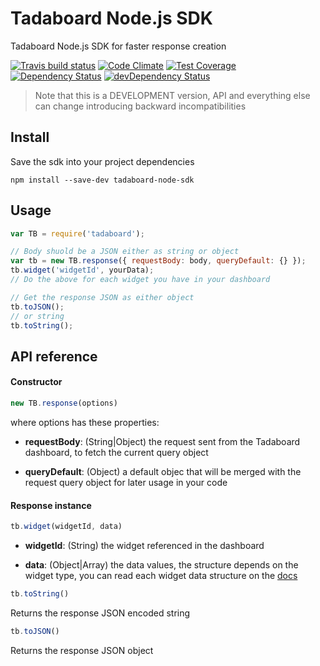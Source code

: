 # Tadaboard Node.js SDK

Tadaboard Node.js SDK for faster response creation

[![Travis build status](http://img.shields.io/travis/tadaboard/node-sdk.svg?style=flat)](https://travis-ci.org/tadaboard/node-sdk)
[![Code Climate](https://codeclimate.com/github/tadaboard/node-sdk/badges/gpa.svg)](https://codeclimate.com/github/tadaboard/node-sdk)
[![Test Coverage](https://codeclimate.com/github/tadaboard/node-sdk/badges/coverage.svg)](https://codeclimate.com/github/tadaboard/node-sdk)
[![Dependency Status](https://david-dm.org/tadaboard/node-sdk.svg)](https://david-dm.org/tadaboard/node-sdk)
[![devDependency Status](https://david-dm.org/tadaboard/node-sdk/dev-status.svg)](https://david-dm.org/tadaboard/node-sdk#info=devDependencies)

> Note that this is a DEVELOPMENT version, API and everything else can change introducing backward incompatibilities

## Install

Save the sdk into your project dependencies

```
npm install --save-dev tadaboard-node-sdk
```

## Usage

```javascript
var TB = require('tadaboard');

// Body shuold be a JSON either as string or object
var tb = new TB.response({ requestBody: body, queryDefault: {} });
tb.widget('widgetId', yourData);
// Do the above for each widget you have in your dashboard

// Get the response JSON as either object
tb.toJSON();
// or string
tb.toString();

```

## API reference  

#### Constructor

```javascript
new TB.response(options)
```

where options has these properties:

 - __requestBody__: (String|Object) the request sent from the Tadaboard dashboard, to fetch the current query object

 - __queryDefault__: (Object) a default objec that will be merged with the request query object for later usage in your code

#### Response instance

```javascript
tb.widget(widgetId, data)
```

 - __widgetId__: (String) the widget referenced in the dashboard

 - __data__: (Object|Array) the data values, the structure depends on the widget type, you can read each widget data structure on the [docs](https://tadaboard.readme.io/docs/widgets-documentation)

```javascript
tb.toString()
```

 Returns the response JSON encoded string

```javascript
tb.toJSON()
```

Returns the response JSON object
